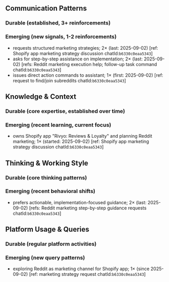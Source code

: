 ## Communication Patterns
### Durable (established, 3+ reinforcements)

### Emerging (new signals, 1-2 reinforcements)
- requests structured marketing strategies; 2× (last: 2025-09-02) [ref: Shopify app marketing strategy discussion chatId:`b6330c0eaa5343`]
- asks for step-by-step assistance on implementation; 2× (last: 2025-09-02) [refs: Reddit marketing execution help; follow-up task command chatId:`b6330c0eaa5343`]
- issues direct action commands to assistant; 1× (first: 2025-09-02) [ref: request to find/join subreddits chatId:`b6330c0eaa5343`]

## Knowledge & Context
### Durable (core expertise, established over time)

### Emerging (recent learning, current focus)
- owns Shopify app "Rivyo: Reviews & Loyalty" and planning Reddit marketing; 1× (started: 2025-09-02) [ref: Shopify app marketing strategy discussion chatId:`b6330c0eaa5343`]

## Thinking & Working Style
### Durable (core thinking patterns)

### Emerging (recent behavioral shifts)
- prefers actionable, implementation-focused guidance; 2× (last: 2025-09-02) [refs: Reddit marketing step-by-step guidance requests chatId:`b6330c0eaa5343`]

## Platform Usage & Queries
### Durable (regular platform activities)

### Emerging (new query patterns)
- exploring Reddit as marketing channel for Shopify app; 1× (since 2025-09-02) [ref: marketing strategy request chatId:`b6330c0eaa5343`]